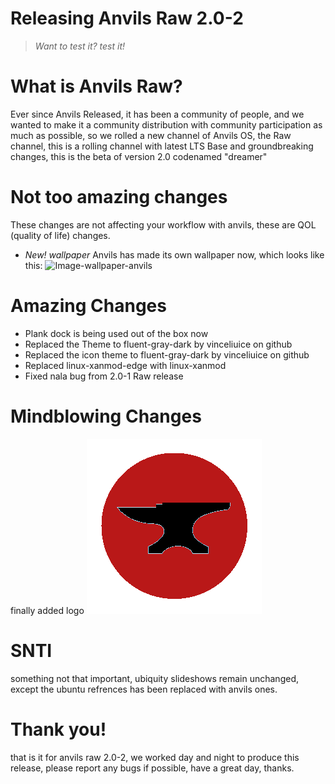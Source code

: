 # Releasing Anvils Raw 2.0-2
> *Want to test it? test it!*
# What is Anvils Raw?
Ever since Anvils Released, it has been a community of people, and we wanted to make it a community distribution with community participation as much as possible, so we rolled a new channel of Anvils OS, the Raw channel, this is a rolling channel with latest LTS Base and groundbreaking changes, this is the beta of version 2.0 codenamed "dreamer"
# Not too amazing changes
These changes are not affecting your workflow with anvils, these are QOL (quality of life) changes. 
- *New! wallpaper* Anvils has made its own wallpaper now, which looks like this:
![Image-wallpaper-anvils](https://imgur.com/a/PqgI2Lz)
# Amazing Changes
- Plank dock is being used out of the box now
- Replaced the Theme to fluent-gray-dark by vinceliuice on github
- Replaced the icon theme to fluent-gray-dark by vinceliuice on github
- Replaced linux-xanmod-edge with linux-xanmod
- Fixed nala bug from 2.0-1 Raw release

# Mindblowing Changes
finally added logo
![final-anvils-logo](https://raw.githubusercontent.com/iamshivayep/AnvilsProject/gh-pages/Anvils_logo.png)

# SNTI
something not that important, ubiquity slideshows remain unchanged, except the ubuntu refrences has been replaced with anvils ones.

# Thank you!
that is it for anvils raw 2.0-2, we worked day and night to produce this release, please report any bugs if possible, have a great day, thanks.